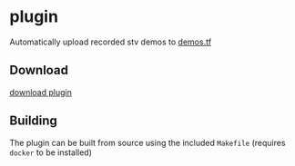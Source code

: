 # plugin

Automatically upload recorded stv demos to [demos.tf](https://demos.tf)

## Download

[download plugin](https://github.com/demostf/plugin/raw/master/demostf.smx)

## Building

The plugin can be built from source using the included `Makefile` (requires `docker` to be installed)
